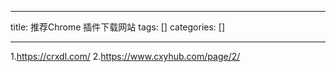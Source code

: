
--- 
title:  推荐Chrome 插件下载网站 
tags: []
categories: [] 

---
1.https://crxdl.com/ 2.https://www.cxyhub.com/page/2/
